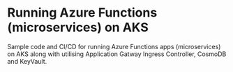 # Running Azure Functions (microservices) on AKS
Sample code and CI/CD for running Azure Functions apps (microservices) on AKS along with utilising Application Gatway Ingress Controller, CosmoDB and KeyVault.
